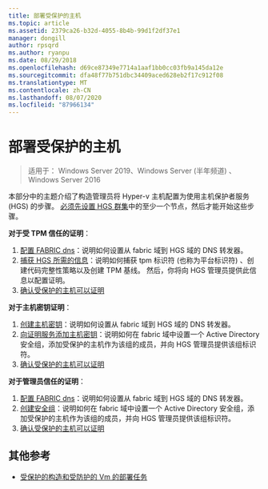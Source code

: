 ```yaml
---
title: 部署受保护的主机
ms.topic: article
ms.assetid: 2379ca26-b32d-4055-8b4b-99d1f2df37e1
manager: dongill
author: rpsqrd
ms.author: ryanpu
ms.date: 08/29/2018
ms.openlocfilehash: d69ce87349e7714a1aaf1bb0cc03fb9a145da12e
ms.sourcegitcommit: dfa48f77b751dbc34409aced628eb2f17c912f08
ms.translationtype: MT
ms.contentlocale: zh-CN
ms.lasthandoff: 08/07/2020
ms.locfileid: "87966134"
---
```

# <a name="deploy-guarded-hosts"></a>部署受保护的主机

>适用于： Windows Server 2019、Windows Server (半年频道) 、Windows Server 2016

本部分中的主题介绍了构造管理员将 Hyper-v 主机配置为使用主机保护者服务 (HGS) 的步骤。 [必须先设置 HGS 群集](guarded-fabric-setting-up-the-host-guardian-service-hgs.md)中的至少一个节点，然后才能开始这些步骤。

**对于受 TPM 信任的证明**：
1. [配置 FABRIC dns](guarded-fabric-configuring-fabric-dns.md)：说明如何设置从 fabric 域到 HGS 域的 DNS 转发器。
2. [捕获 HGS 所需的信息](guarded-fabric-tpm-trusted-attestation-capturing-hardware.md)：说明如何捕获 tpm 标识符 (也称为平台标识符) 、创建代码完整性策略以及创建 TPM 基线。 然后，你将向 HGS 管理员提供此信息以配置证明。
3. [确认受保护的主机可以证明](guarded-fabric-confirm-hosts-can-attest-successfully.md)

**对于主机密钥证明**：
1. [创建主机密钥](guarded-fabric-create-host-key.md#create-a-host-key)：说明如何设置从 fabric 域到 HGS 域的 DNS 转发器。
2. [向证明服务添加主机密钥](guarded-fabric-create-host-key.md#add-the-host-key-to-the-attestation-service)：说明如何在 fabric 域中设置一个 Active Directory 安全组，添加受保护的主机作为该组的成员，并向 HGS 管理员提供该组标识符。
3. [确认受保护的主机可以证明](guarded-fabric-confirm-hosts-can-attest-successfully.md)


**对于管理员信任的证明**：
1. [配置 FABRIC dns](guarded-fabric-configuring-fabric-dns.md)：说明如何设置从 fabric 域到 HGS 域的 DNS 转发器。
2. [创建安全组](guarded-fabric-admin-trusted-attestation-creating-a-security-group.md)：说明如何在 fabric 域中设置一个 Active Directory 安全组，添加受保护的主机作为该组的成员，并向 HGS 管理员提供该组标识符。
3. [确认受保护的主机可以证明](guarded-fabric-confirm-hosts-can-attest-successfully.md)


## <a name="additional-references"></a>其他参考

- [受保护的构造和受防护的 Vm 的部署任务](guarded-fabric-deploying-hgs-overview.md#deployment-tasks-for-guarded-fabrics-and-shielded-vms)
